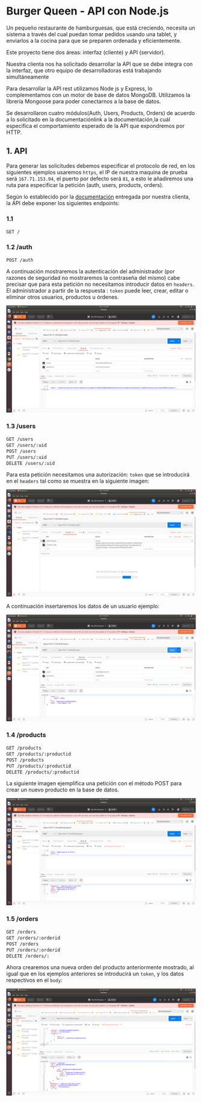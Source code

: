 # Burger Queen - API con Node.js

Un pequeño restaurante de hamburguesas, que está creciendo, necesita un sistema a través del cual puedan tomar pedidos usando una tablet, y enviarlos a la cocina para que se preparen ordenada y eficientemente.

Este proyecto tiene dos áreas: interfaz (cliente) y API (servidor).

Nuestra clienta nos ha solicitado desarrollar la API que se debe integra con la interfaz, que otro equipo de desarrolladoras está trabajando simultáneamente

Para desarrollar la API rest utilizamos Node js y Express, lo complementamos con un motor de base de datos MongoDB. Utilizamos la librería Mongoose para poder conectarnos a la base de datos.

Se desarrollaron cuatro módulos(Auth, Users, Products, Orders) de acuerdo a lo solicitado en la documentaciónlink a la documentación,la cuál especifica el comportamiento esperado de la API que expondremos por HTTP.

## 1. API

Para generar las solicitudes debemos especificar el protocolo de red, en los siguientes ejemplos usaremos `https`, el IP de nuestra maquina de prueba será `167.71.153.94`, el puerto por defecto será `81`, a esto le añadiremos una ruta para especificar la petición (auth, users, products, orders).

Según lo establecido por la [documentación](https://laboratoria.github.io/burger-queen-api/) entregada por nuestra clienta, la API debe exponer los siguientes endpoints:

### 1.1 

    GET /

### 1.2 /auth

    POST /auth

A continuación mostraremos la autenticación del administrador (por razones de seguridad no mostraremos la contraseña del mismo) cabe precisar que para esta petición no necesitamos introducir datos en `headers`. El administrador a partir de la respuesta : `token` puede leer, crear, editar o eliminar otros usuarios, productos u órdenes.

![POST/auth](img/authAdmin.png)

### 1.3 /users

    GET /users
    GET /users/:uid
    POST /users
    PUT /users/:uid
    DELETE /users/:uid

Para esta petición necesitamos una autorización: `token` que se introducirá en el `headers` tal como se muestra en la siguiente imagen:

![token](img/tokenUsers.png)

A continuación insertaremos los datos de un usuario ejemplo: 

![POST/users](img/postUsers.png)

### 1.4 /products

    GET /products
    GET /products/:productid
    POST /products
    PUT /products/:productid
    DELETE /products/:productid

La siguiente imagen ejemplifica una petición con el método POST para crear un nuevo producto en la base de datos.

![POST/products](img/postproducts.png)

### 1.5 /orders

    GET /orders
    GET /orders/:orderid
    POST /orders
    PUT /orders/:orderid
    DELETE /orders/:
    
Ahora crearemos una nueva orden del producto anteriormente mostrado, al igual que en los  ejemplos anteriores se introducirá un `token`, y los datos respectivos en el `body`:

![POST/orders](img/postOrders.png)
